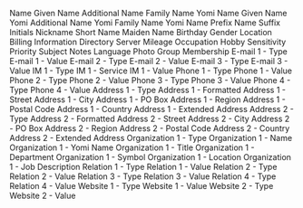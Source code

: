 Name
Given Name
Additional Name
Family Name
Yomi Name
Given Name Yomi
Additional Name Yomi
Family Name Yomi
Name Prefix
Name Suffix
Initials
Nickname
Short Name
Maiden Name
Birthday
Gender
Location
Billing Information
Directory Server
Mileage
Occupation
Hobby
Sensitivity
Priority
Subject
Notes
Language
Photo
Group Membership
E-mail 1 - Type
E-mail 1 - Value
E-mail 2 - Type
E-mail 2 - Value
E-mail 3 - Type
E-mail 3 - Value
IM 1 - Type
IM 1 - Service
IM 1 - Value
Phone 1 - Type
Phone 1 - Value
Phone 2 - Type
Phone 2 - Value
Phone 3 - Type
Phone 3 - Value
Phone 4 - Type
Phone 4 - Value
Address 1 - Type
Address 1 - Formatted
Address 1 - Street
Address 1 - City
Address 1 - PO Box
Address 1 - Region
Address 1 - Postal Code
Address 1 - Country
Address 1 - Extended Address
Address 2 - Type
Address 2 - Formatted
Address 2 - Street
Address 2 - City
Address 2 - PO Box
Address 2 - Region
Address 2 - Postal Code
Address 2 - Country
Address 2 - Extended Address
Organization 1 - Type
Organization 1 - Name
Organization 1 - Yomi Name
Organization 1 - Title
Organization 1 - Department
Organization 1 - Symbol
Organization 1 - Location
Organization 1 - Job Description
Relation 1 - Type
Relation 1 - Value
Relation 2 - Type
Relation 2 - Value
Relation 3 - Type
Relation 3 - Value
Relation 4 - Type
Relation 4 - Value
Website 1 - Type
Website 1 - Value
Website 2 - Type
Website 2 - Value
